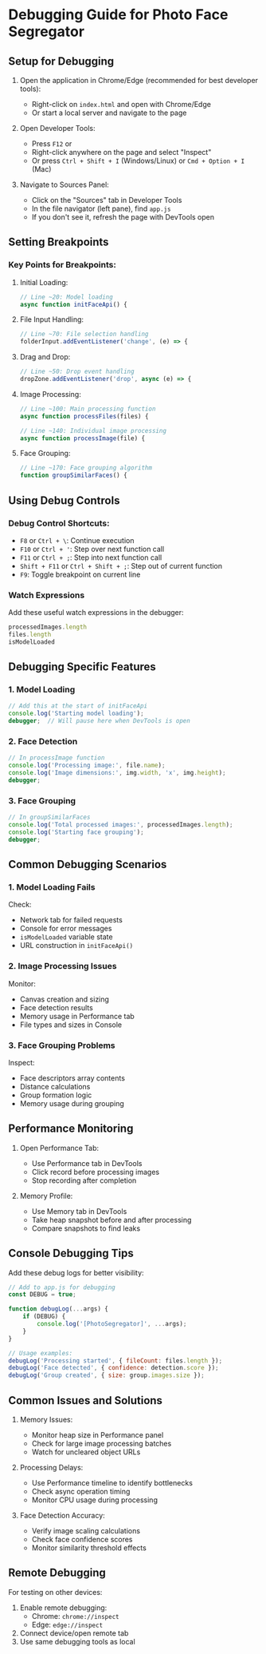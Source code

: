 # Debugging Guide for Photo Face Segregator

## Setup for Debugging

1. Open the application in Chrome/Edge (recommended for best developer tools):
   - Right-click on `index.html` and open with Chrome/Edge
   - Or start a local server and navigate to the page

2. Open Developer Tools:
   - Press `F12` or
   - Right-click anywhere on the page and select "Inspect"
   - Or press `Ctrl + Shift + I` (Windows/Linux) or `Cmd + Option + I` (Mac)

3. Navigate to Sources Panel:
   - Click on the "Sources" tab in Developer Tools
   - In the file navigator (left pane), find `app.js`
   - If you don't see it, refresh the page with DevTools open

## Setting Breakpoints

### Key Points for Breakpoints:

1. Initial Loading:
   ```javascript
   // Line ~20: Model loading
   async function initFaceApi() {
   ```

2. File Input Handling:
   ```javascript
   // Line ~70: File selection handling
   folderInput.addEventListener('change', (e) => {
   ```

3. Drag and Drop:
   ```javascript
   // Line ~50: Drop event handling
   dropZone.addEventListener('drop', async (e) => {
   ```

4. Image Processing:
   ```javascript
   // Line ~100: Main processing function
   async function processFiles(files) {

   // Line ~140: Individual image processing
   async function processImage(file) {
   ```

5. Face Grouping:
   ```javascript
   // Line ~170: Face grouping algorithm
   function groupSimilarFaces() {
   ```

## Using Debug Controls

### Debug Control Shortcuts:
- `F8` or `Ctrl + \`: Continue execution
- `F10` or `Ctrl + '`: Step over next function call
- `F11` or `Ctrl + ;`: Step into next function call
- `Shift + F11` or `Ctrl + Shift + ;`: Step out of current function
- `F9`: Toggle breakpoint on current line

### Watch Expressions
Add these useful watch expressions in the debugger:
```javascript
processedImages.length
files.length
isModelLoaded
```

## Debugging Specific Features

### 1. Model Loading
```javascript
// Add this at the start of initFaceApi
console.log('Starting model loading');
debugger;  // Will pause here when DevTools is open
```

### 2. Face Detection
```javascript
// In processImage function
console.log('Processing image:', file.name);
console.log('Image dimensions:', img.width, 'x', img.height);
debugger;
```

### 3. Face Grouping
```javascript
// In groupSimilarFaces
console.log('Total processed images:', processedImages.length);
console.log('Starting face grouping');
debugger;
```

## Common Debugging Scenarios

### 1. Model Loading Fails
Check:
- Network tab for failed requests
- Console for error messages
- `isModelLoaded` variable state
- URL construction in `initFaceApi()`

### 2. Image Processing Issues
Monitor:
- Canvas creation and sizing
- Face detection results
- Memory usage in Performance tab
- File types and sizes in Console

### 3. Face Grouping Problems
Inspect:
- Face descriptors array contents
- Distance calculations
- Group formation logic
- Memory usage during grouping

## Performance Monitoring

1. Open Performance Tab:
   - Use Performance tab in DevTools
   - Click record before processing images
   - Stop recording after completion

2. Memory Profile:
   - Use Memory tab in DevTools
   - Take heap snapshot before and after processing
   - Compare snapshots to find leaks

## Console Debugging Tips

Add these debug logs for better visibility:
```javascript
// Add to app.js for debugging
const DEBUG = true;

function debugLog(...args) {
    if (DEBUG) {
        console.log('[PhotoSegregator]', ...args);
    }
}

// Usage examples:
debugLog('Processing started', { fileCount: files.length });
debugLog('Face detected', { confidence: detection.score });
debugLog('Group created', { size: group.images.size });
```

## Common Issues and Solutions

1. Memory Issues:
   - Monitor heap size in Performance panel
   - Check for large image processing batches
   - Watch for uncleared object URLs

2. Processing Delays:
   - Use Performance timeline to identify bottlenecks
   - Check async operation timing
   - Monitor CPU usage during processing

3. Face Detection Accuracy:
   - Verify image scaling calculations
   - Check face confidence scores
   - Monitor similarity threshold effects

## Remote Debugging

For testing on other devices:
1. Enable remote debugging:
   - Chrome: `chrome://inspect`
   - Edge: `edge://inspect`
2. Connect device/open remote tab
3. Use same debugging tools as local 